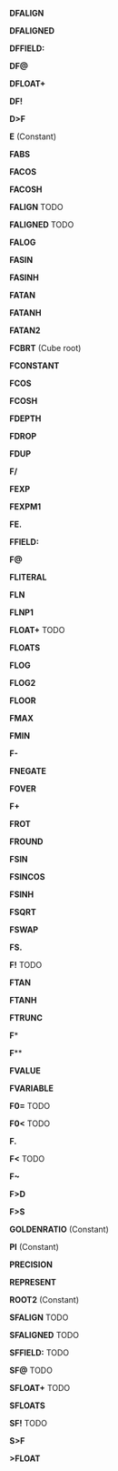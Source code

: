 **DFALIGN**

**DFALIGNED**

**DFFIELD:**

**DF@**

**DFLOAT+**

**DF!**

**D>F**

**E**		(Constant)

**FABS**

**FACOS**

**FACOSH**

**FALIGN**	TODO

**FALIGNED**	TODO

**FALOG**

**FASIN**

**FASINH**

**FATAN**

**FATANH**

**FATAN2**

**FCBRT**	(Cube root)

**FCONSTANT**

**FCOS**

**FCOSH**

**FDEPTH**

**FDROP**

**FDUP**

**F/**

**FEXP**

**FEXPM1**

**FE.**

**FFIELD:**

**F@**

**FLITERAL**

**FLN**

**FLNP1**

**FLOAT+**	TODO

**FLOATS**

**FLOG**

**FLOG2**

**FLOOR**

**FMAX**

**FMIN**

**F-**

**FNEGATE**

**FOVER**

**F+**

**FROT**

**FROUND**

**FSIN**

**FSINCOS**

**FSINH**

**FSQRT**

**FSWAP**

**FS.**

**F!**		TODO

**FTAN**

**FTANH**

**FTRUNC**

**F***

**F****

**FVALUE**

**FVARIABLE**

**F0=**		TODO

**F0<**		TODO

**F.**

**F<**		TODO

**F~**

**F>D**

**F>S**

**GOLDENRATIO** (Constant)

**PI**		(Constant)

**PRECISION**

**REPRESENT**

**ROOT2**	(Constant)

**SFALIGN**	TODO

**SFALIGNED**	TODO

**SFFIELD:**	TODO

**SF@**		TODO

**SFLOAT+**	TODO

**SFLOATS**

**SF!**		TODO

**S>F**	

**>FLOAT**
